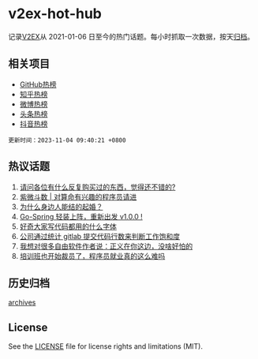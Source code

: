 # v2ex-hot-hub

 记录[V2EX](https://www.v2ex.com/)从 2021-01-06 日至今的热门话题。每小时抓取一次数据，按天[归档](archives)。
 
 ## 相关项目

- [GitHub热榜](https://github.com/snaildev/github-hot-hub)
- [知乎热榜](https://github.com/snaildev/zhihu-hot-hub)
- [微博热榜](https://github.com/snaildev/weibo-hot-hub)
- [头条热榜](https://github.com/snaildev/toutiao-hot-hub)
- [抖音热榜](https://github.com/snaildev/douyin-hot-hub)


 `更新时间：2023-11-04 09:40:21 +0800`

## 热议话题

1. [请问各位有什么反复购买过的东西，觉得还不错的?](https://www.v2ex.com/t/988143)
1. [紫微斗数 | 对算命有兴趣的程序员请进](https://www.v2ex.com/t/988131)
1. [为什么身边人能结的起婚？](https://www.v2ex.com/t/988133)
1. [Go-Spring 轻装上阵，重新出发 v1.0.0 !](https://www.v2ex.com/t/988146)
1. [好奇大家写代码都用的什么字体](https://www.v2ex.com/t/988286)
1. [公司通过统计 gitlab 提交代码行数来判断工作饱和度](https://www.v2ex.com/t/988119)
1. [我想对很多自由软件作者说：正义在你这边，没啥好怕的](https://www.v2ex.com/t/988404)
1. [培训班也开始裁员了，程序员就业真的这么难吗](https://www.v2ex.com/t/988147)

## 历史归档

[archives](archives)

## License

See the [LICENSE](LICENSE) file for license rights and limitations (MIT).
